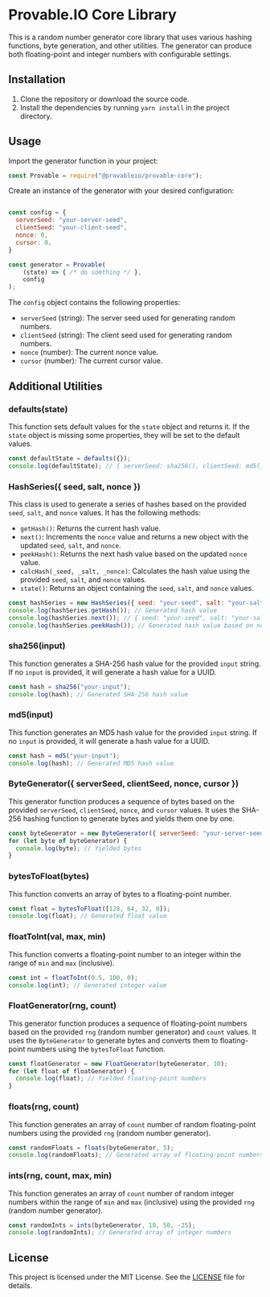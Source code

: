 # Provable.IO Core Library

This is a random number generator core library that uses various hashing functions, byte generation, and other utilities. The generator can produce both floating-point and integer numbers with configurable settings.

## Installation

1. Clone the repository or download the source code.
2. Install the dependencies by running `yarn install` in the project directory.

## Usage

Import the generator function in your project:

```javascript
const Provable = require("@provableio/provable-core");
```

Create an instance of the generator with your desired configuration:

```javascript

const config = {
  serverSeed: "your-server-seed",
  clientSeed: "your-client-seed",
  nonce: 0,
  cursor: 0,
}

const generator = Provable(
	(state) => { /* do somthing */ },
	config
);
```
The `config` object contains the following properties:
- `serverSeed` (string): The server seed used for generating random numbers.
- `clientSeed` (string): The client seed used for generating random numbers.
- `nonce` (number): The current nonce value.
- `cursor` (number): The current cursor value.

## Additional Utilities 

### defaults(state)

This function sets default values for the `state` object and returns it. If the `state` object is missing some properties, they will be set to the default values.

```javascript
const defaultState = defaults({});
console.log(defaultState); // { serverSeed: sha256(), clientSeed: md5(), nonce: 0, cursor: 0, serverHash: sha256(serverSeed) }
```

### HashSeries({ seed, salt, nonce })

This class is used to generate a series of hashes based on the provided `seed`, `salt`, and `nonce` values. It has the following methods:

- `getHash()`: Returns the current hash value.
- `next()`: Increments the `nonce` value and returns a new object with the updated `seed`, `salt`, and `nonce`.
- `peekHash()`: Returns the next hash value based on the updated `nonce` value.
- `calcHash(_seed, _salt, _nonce)`: Calculates the hash value using the provided `seed`, `salt`, and `nonce` values.
- `state()`: Returns an object containing the `seed`, `salt`, and `nonce` values.

```javascript
const hashSeries = new HashSeries({ seed: "your-seed", salt: "your-salt", nonce: 0 });
console.log(hashSeries.getHash()); // Generated hash value
console.log(hashSeries.next()); // { seed: "your-seed", salt: "your-salt", nonce: 1 }
console.log(hashSeries.peekHash()); // Generated hash value based on nonce + 1
```

### sha256(input)

This function generates a SHA-256 hash value for the provided `input` string. If no `input` is provided, it will generate a hash value for a UUID.

```javascript
const hash = sha256("your-input");
console.log(hash); // Generated SHA-256 hash value
```

### md5(input)

This function generates an MD5 hash value for the provided `input` string. If no `input` is provided, it will generate a hash value for a UUID.

```javascript
const hash = md5("your-input");
console.log(hash); // Generated MD5 hash value
```

### ByteGenerator({ serverSeed, clientSeed, nonce, cursor })

This generator function produces a sequence of bytes based on the provided `serverSeed`, `clientSeed`, `nonce`, and `cursor` values. It uses the SHA-256 hashing function to generate bytes and yields them one by one.

```javascript
const byteGenerator = new ByteGenerator({ serverSeed: "your-server-seed", clientSeed: "your-client-seed", nonce: 0, cursor: 0 });
for (let byte of byteGenerator) {
  console.log(byte); // Yielded bytes
}
```

### bytesToFloat(bytes)

This function converts an array of bytes to a floating-point number.

```javascript
const float = bytesToFloat([128, 64, 32, 0]);
console.log(float); // Generated float value
```

### floatToInt(val, max, min)

This function converts a floating-point number to an integer within the range of `min` and `max` (inclusive).

```javascript
const int = floatToInt(0.5, 100, 0);
console.log(int); // Generated integer value
```

### FloatGenerator(rng, count)

This generator function produces a sequence of floating-point numbers based on the provided `rng` (random number generator) and `count` values. It uses the `ByteGenerator` to generate bytes and converts them to floating-point numbers using the `bytesToFloat` function.

```javascript
const floatGenerator = new FloatGenerator(byteGenerator, 10);
for (let float of floatGenerator) {
  console.log(float); // Yielded floating-point numbers
}
```

### floats(rng, count)

This function generates an array of `count` number of random floating-point numbers using the provided `rng` (random number generator).

```javascript
const randomFloats = floats(byteGenerator, 5);
console.log(randomFloats); // Generated array of floating-point numbers
```

### ints(rng, count, max, min)

This function generates an array of `count` number of random integer numbers within the range of `min` and `max` (inclusive) using the provided `rng` (random number generator).

```javascript
const randomInts = ints(byteGenerator, 10, 50, -25);
console.log(randomInts); // Generated array of integer numbers
```

## License

This project is licensed under the MIT License. See the [LICENSE](LICENSE) file for details.
